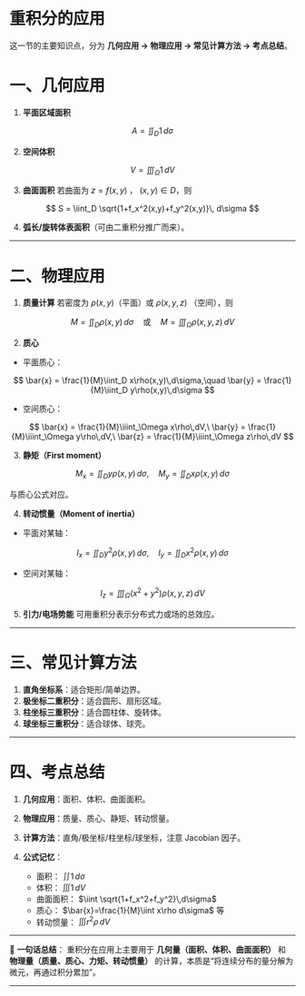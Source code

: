 # 重积分的应用
这一节的主要知识点，分为 **几何应用 → 物理应用 → 常见计算方法 → 考点总结**。


# 一、几何应用

1. **平面区域面积**

$$
A = \iint_D 1 \, d\sigma
$$

2. **空间体积**

$$
V = \iiint_\Omega 1 \, dV
$$

3. **曲面面积**
   若曲面为 $z=f(x,y)$ ， $(x,y)\in D$，则

$$
S = \iint_D \sqrt{1+f_x^2(x,y)+f_y^2(x,y)}\, d\sigma
$$

4. **弧长/旋转体表面积**（可由二重积分推广而来）。

---

# 二、物理应用

1. **质量计算**
   若密度为 $\rho(x,y)$（平面）或 $\rho(x,y,z)$ （空间），则

$$
M = \iint_D \rho(x,y)\, d\sigma \quad \text{或} \quad M = \iiint_\Omega \rho(x,y,z)\, dV
$$

2. **质心**

* 平面质心：

$$
\bar{x} = \frac{1}{M}\iint_D x\rho(x,y)\,d\sigma,\quad 
\bar{y} = \frac{1}{M}\iint_D y\rho(x,y)\,d\sigma
$$

* 空间质心：

$$
\bar{x} = \frac{1}{M}\iiint_\Omega x\rho\,dV,\ 
\bar{y} = \frac{1}{M}\iiint_\Omega y\rho\,dV,\ 
\bar{z} = \frac{1}{M}\iiint_\Omega z\rho\,dV
$$

3. **静矩（First moment）**

$$
M_x = \iint_D y\rho(x,y)\,d\sigma,\quad 
M_y = \iint_D x\rho(x,y)\,d\sigma
$$

与质心公式对应。

4. **转动惯量（Moment of inertia）**

* 平面对某轴：

$$
I_x = \iint_D y^2 \rho(x,y)\, d\sigma,\quad 
I_y = \iint_D x^2 \rho(x,y)\, d\sigma
$$

* 空间对某轴：

$$
I_z = \iiint_\Omega (x^2+y^2)\rho(x,y,z)\,dV
$$

5. **引力/电场势能**
   可用重积分表示分布式力或场的总效应。

---

# 三、常见计算方法

1. **直角坐标系**：适合矩形/简单边界。
2. **极坐标二重积分**：适合圆形、扇形区域。
3. **柱坐标三重积分**：适合圆柱体、旋转体。
4. **球坐标三重积分**：适合球体、球壳。

---

# 四、考点总结

1. **几何应用**：面积、体积、曲面面积。
2. **物理应用**：质量、质心、静矩、转动惯量。
3. **计算方法**：直角/极坐标/柱坐标/球坐标，注意 Jacobian 因子。
4. **公式记忆**：

   * 面积： $\iint 1\,d\sigma$
   * 体积： $\iiint 1\,dV$
   * 曲面面积： $\iint \sqrt{1+f_x^2+f_y^2}\,d\sigma$
   * 质心： $\bar{x}=\frac{1}{M}\iint x\rho d\sigma$ 等
   * 转动惯量： $\iiint r^2\rho\,dV$

---

📌 **一句话总结**：
重积分在应用上主要用于 **几何量（面积、体积、曲面面积）** 和 **物理量（质量、质心、力矩、转动惯量）** 的计算，本质是“将连续分布的量分解为微元，再通过积分累加”。

---


